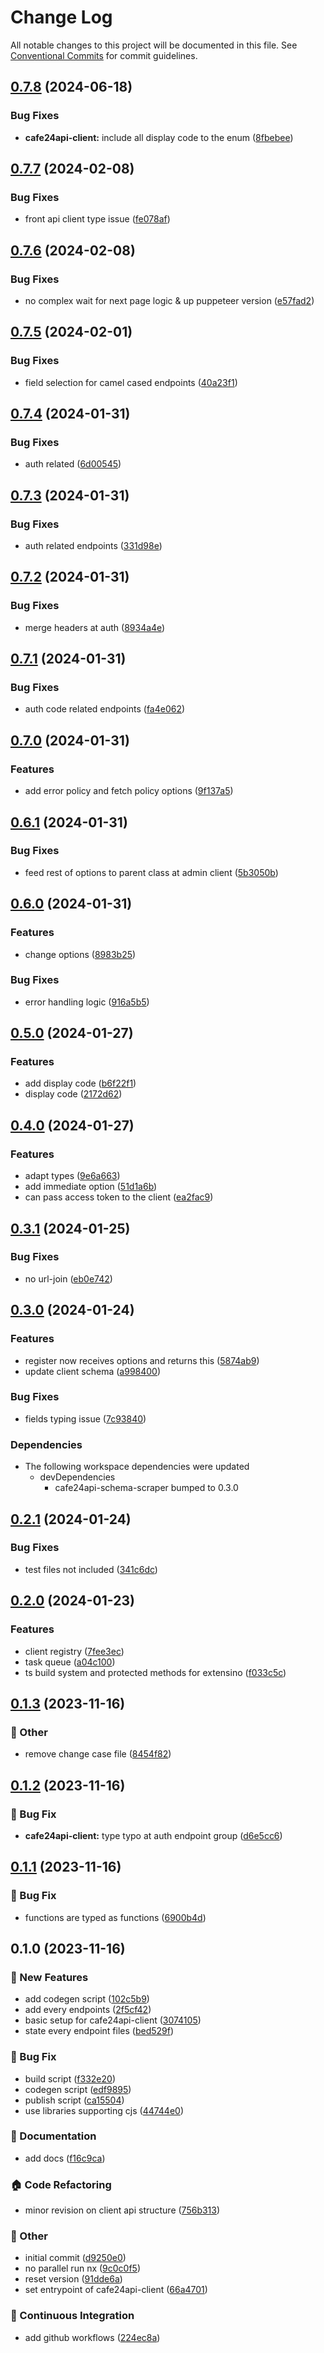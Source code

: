 # Change Log

All notable changes to this project will be documented in this file.
See [Conventional Commits](https://conventionalcommits.org) for commit guidelines.

## [0.7.8](https://github.com/shepherd231/cafe24api-client/compare/cafe24api-client-v0.7.7...cafe24api-client-v0.7.8) (2024-06-18)


### Bug Fixes

* **cafe24api-client:** include all display code to the enum ([8fbebee](https://github.com/shepherd231/cafe24api-client/commit/8fbebeea0c92736645226635fd28bb158fe70c91))

## [0.7.7](https://github.com/shepherd231/cafe24api-client/compare/cafe24api-client-v0.7.6...cafe24api-client-v0.7.7) (2024-02-08)


### Bug Fixes

* front api client type issue ([fe078af](https://github.com/shepherd231/cafe24api-client/commit/fe078af8009aed924c9bfd9f8326172c1e17e622))

## [0.7.6](https://github.com/shepherd231/cafe24api-client/compare/cafe24api-client-v0.7.5...cafe24api-client-v0.7.6) (2024-02-08)


### Bug Fixes

* no complex wait for next page logic & up puppeteer version ([e57fad2](https://github.com/shepherd231/cafe24api-client/commit/e57fad27250d2c09672b0e89b39b764486d425e5))

## [0.7.5](https://github.com/shepherd231/cafe24api-client/compare/cafe24api-client-v0.7.4...cafe24api-client-v0.7.5) (2024-02-01)


### Bug Fixes

* field selection for camel cased endpoints ([40a23f1](https://github.com/shepherd231/cafe24api-client/commit/40a23f174b7849f25f8afed1d001edcc0ce506e6))

## [0.7.4](https://github.com/shepherd231/cafe24api-client/compare/cafe24api-client-v0.7.3...cafe24api-client-v0.7.4) (2024-01-31)


### Bug Fixes

* auth related ([6d00545](https://github.com/shepherd231/cafe24api-client/commit/6d005451726b3950298e2e25dfa09be060d97d51))

## [0.7.3](https://github.com/shepherd231/cafe24api-client/compare/cafe24api-client-v0.7.2...cafe24api-client-v0.7.3) (2024-01-31)


### Bug Fixes

* auth related endpoints ([331d98e](https://github.com/shepherd231/cafe24api-client/commit/331d98ea8965a7e0e83cd4433162c43fe4278cfa))

## [0.7.2](https://github.com/shepherd231/cafe24api-client/compare/cafe24api-client-v0.7.1...cafe24api-client-v0.7.2) (2024-01-31)


### Bug Fixes

* merge headers at auth ([8934a4e](https://github.com/shepherd231/cafe24api-client/commit/8934a4e5535cbc9c48cde6dc5a8245a1e344817c))

## [0.7.1](https://github.com/shepherd231/cafe24api-client/compare/cafe24api-client-v0.7.0...cafe24api-client-v0.7.1) (2024-01-31)


### Bug Fixes

* auth code related endpoints ([fa4e062](https://github.com/shepherd231/cafe24api-client/commit/fa4e06290670193e9527058c6f827aba3bae14aa))

## [0.7.0](https://github.com/shepherd231/cafe24api-client/compare/cafe24api-client-v0.6.1...cafe24api-client-v0.7.0) (2024-01-31)


### Features

* add error policy and fetch policy options ([9f137a5](https://github.com/shepherd231/cafe24api-client/commit/9f137a58b7d605c2254e240f088ca52b8a93cdb6))

## [0.6.1](https://github.com/shepherd231/cafe24api-client/compare/cafe24api-client-v0.6.0...cafe24api-client-v0.6.1) (2024-01-31)


### Bug Fixes

* feed rest of options to parent class at admin client ([5b3050b](https://github.com/shepherd231/cafe24api-client/commit/5b3050b0ee2689c732ccc6c4b85d94b227d86ccb))

## [0.6.0](https://github.com/shepherd231/cafe24api-client/compare/cafe24api-client-v0.5.0...cafe24api-client-v0.6.0) (2024-01-31)


### Features

* change options ([8983b25](https://github.com/shepherd231/cafe24api-client/commit/8983b25f92a97f27235e521809c6007c08bcdd9a))


### Bug Fixes

* error handling logic ([916a5b5](https://github.com/shepherd231/cafe24api-client/commit/916a5b5444e3a47718a43fdb0081aa09fa1ffd6b))

## [0.5.0](https://github.com/shepherd231/cafe24api-client/compare/cafe24api-client-v0.4.0...cafe24api-client-v0.5.0) (2024-01-27)


### Features

* add display code ([b6f22f1](https://github.com/shepherd231/cafe24api-client/commit/b6f22f1ab8d1ad0a52e6a5dc762370128db90a60))
* display code ([2172d62](https://github.com/shepherd231/cafe24api-client/commit/2172d62f36a686b822890eaf0d97c373e240f50a))

## [0.4.0](https://github.com/shepherd231/cafe24api-client/compare/cafe24api-client-v0.3.1...cafe24api-client-v0.4.0) (2024-01-27)


### Features

* adapt types ([9e6a663](https://github.com/shepherd231/cafe24api-client/commit/9e6a66328791bcf3bde5e1a3f5f10adb606821de))
* add immediate option ([51d1a6b](https://github.com/shepherd231/cafe24api-client/commit/51d1a6b068ee198cb7e0688c7149a91ff7ffc54f))
* can pass access token to the client ([ea2fac9](https://github.com/shepherd231/cafe24api-client/commit/ea2fac9b6d78465bde766752c277ae94b0fad696))

## [0.3.1](https://github.com/shepherd231/cafe24api-client/compare/cafe24api-client-v0.3.0...cafe24api-client-v0.3.1) (2024-01-25)


### Bug Fixes

* no url-join ([eb0e742](https://github.com/shepherd231/cafe24api-client/commit/eb0e7423bf80d77c4f50e59d6d155eb1172bd985))

## [0.3.0](https://github.com/shepherd231/cafe24api-client/compare/cafe24api-client-v0.2.1...cafe24api-client-v0.3.0) (2024-01-24)


### Features

* register now receives options and returns this ([5874ab9](https://github.com/shepherd231/cafe24api-client/commit/5874ab96761170f20d2001a71510dd55a375c39e))
* update client schema ([a998400](https://github.com/shepherd231/cafe24api-client/commit/a9984007440cf20c87933303bc911531ffcc5b82))


### Bug Fixes

* fields typing issue ([7c93840](https://github.com/shepherd231/cafe24api-client/commit/7c93840e4a7fa0044affa3322d9066679ed44b54))


### Dependencies

* The following workspace dependencies were updated
  * devDependencies
    * cafe24api-schema-scraper bumped to 0.3.0

## [0.2.1](https://github.com/shepherd231/cafe24api-client/compare/cafe24api-client-v0.2.0...cafe24api-client-v0.2.1) (2024-01-24)


### Bug Fixes

* test files not included ([341c6dc](https://github.com/shepherd231/cafe24api-client/commit/341c6dcae35f8bd4fbfda60d4ae8fbce0502e338))

## [0.2.0](https://github.com/shepherd231/cafe24api-client/compare/cafe24api-client@0.1.3...cafe24api-client-v0.2.0) (2024-01-23)


### Features

* client registry ([7fee3ec](https://github.com/shepherd231/cafe24api-client/commit/7fee3ecbb7ea8d58b63927ed3a4dc5ae2f439dbc))
* task queue ([a04c100](https://github.com/shepherd231/cafe24api-client/commit/a04c100c48ec0a3e37452b9f7e4ec1dc8a6d6481))
* ts build system and protected methods for extensino ([f033c5c](https://github.com/shepherd231/cafe24api-client/commit/f033c5c15e834b040365853195181f5a95eb43d2))

## [0.1.3](https://github.com/shepherd231/cafe24api-client/compare/cafe24api-client@0.1.2...cafe24api-client@0.1.3) (2023-11-16)

### :mega: Other

- remove change case file ([8454f82](https://github.com/shepherd231/cafe24api-client/commit/8454f821827e9bcbcc611d50381a042f44ad96b4))

## [0.1.2](https://github.com/shepherd231/cafe24api-client/compare/cafe24api-client@0.1.1...cafe24api-client@0.1.2) (2023-11-16)

### :bug: Bug Fix

- **cafe24api-client:** type typo at auth endpoint group ([d6e5cc6](https://github.com/shepherd231/cafe24api-client/commit/d6e5cc6ab957d7984fab77763d209eff1ac99239))

## [0.1.1](https://github.com/shepherd231/cafe24api-client/compare/cafe24api-client@0.1.0...cafe24api-client@0.1.1) (2023-11-16)

### :bug: Bug Fix

- functions are typed as functions ([6900b4d](https://github.com/shepherd231/cafe24api-client/commit/6900b4dc6f1e56158630388b0b4854ccfe4ecaa4))

## 0.1.0 (2023-11-16)

### :rocket: New Features

- add codegen script ([102c5b9](https://github.com/shepherd231/cafe24api-client/commit/102c5b95a7b5c46e38f3c74c4ca7a56df4ef8193))
- add every endpoints ([2f5cf42](https://github.com/shepherd231/cafe24api-client/commit/2f5cf4227ec842eb5dac84df3af8aeabbedf32e4))
- basic setup for cafe24api-client ([3074105](https://github.com/shepherd231/cafe24api-client/commit/3074105314c58717d17be61d06aac8ea10076ab4))
- state every endpoint files ([bed529f](https://github.com/shepherd231/cafe24api-client/commit/bed529f926e46a672b8c1fc1b8807b7e31406d5f))

### :bug: Bug Fix

- build script ([f332e20](https://github.com/shepherd231/cafe24api-client/commit/f332e201725e5acfce2ba21be82af9bf0c24d7c9))
- codegen script ([edf9895](https://github.com/shepherd231/cafe24api-client/commit/edf98954d7d6b47a601acd2a698763bf6ae9f0cd))
- publish script ([ca15504](https://github.com/shepherd231/cafe24api-client/commit/ca15504f3e350e83dde0fefab608e421af8e6daa))
- use libraries supporting cjs ([44744e0](https://github.com/shepherd231/cafe24api-client/commit/44744e0c18200ff850dd6b60999dd18c400425ba))

### :memo: Documentation

- add docs ([f16c9ca](https://github.com/shepherd231/cafe24api-client/commit/f16c9ca1da7ecf332f3ace585410983d3e02bad5))

### :house: Code Refactoring

- minor revision on client api structure ([756b313](https://github.com/shepherd231/cafe24api-client/commit/756b313c082aa2bec0c6cb220ff19cfa87abedaa))

### :mega: Other

- initial commit ([d9250e0](https://github.com/shepherd231/cafe24api-client/commit/d9250e0f80a1789e5a5813a7b2ab97e8999d9c31))
- no parallel run nx ([9c0c0f5](https://github.com/shepherd231/cafe24api-client/commit/9c0c0f519cd6ed837585c8143fb4aa6b7f20d8fb))
- reset version ([91dde6a](https://github.com/shepherd231/cafe24api-client/commit/91dde6a6a09458e5f160bb0bdf62545513bd5067))
- set entrypoint of cafe24api-client ([66a4701](https://github.com/shepherd231/cafe24api-client/commit/66a4701bd7fb80769c1264647b71f79b317650ce))

### :construction_worker: Continuous Integration

- add github workflows ([224ec8a](https://github.com/shepherd231/cafe24api-client/commit/224ec8abcb336895c1b9b0f3598d93c9649af72f))
